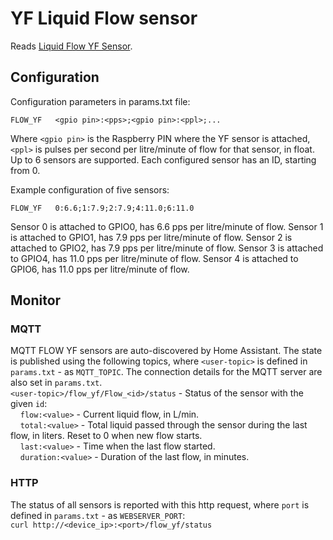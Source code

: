 # YF Liquid Flow sensor

Reads [Liquid Flow YF Sensor](../../../../docs/YF-Datasheet.pdf).

## Configuration
Configuration parameters in params.txt file:
```
FLOW_YF   <gpio pin>:<pps>;<gpio pin>:<ppl>;...
```
Where `<gpio pin>` is the Raspberry PIN where the YF sensor is attached, `<ppl>` is pulses per second per litre/minute of flow for that sensor, in float. Up to 6 sensors are supported. Each configured sensor has an ID, starting from 0.

Example configuration of five sensors:
```
FLOW_YF   0:6.6;1:7.9;2:7.9;4:11.0;6:11.0
```
Sensor 0 is attached to GPIO0, has 6.6 pps per litre/minute of flow.
Sensor 1 is attached to GPIO1, has 7.9 pps per litre/minute of flow.
Sensor 2 is attached to GPIO2, has 7.9 pps per litre/minute of flow.
Sensor 3 is attached to GPIO4, has 11.0 pps per litre/minute of flow.
Sensor 4 is attached to GPIO6, has 11.0 pps per litre/minute of flow.

## Monitor
### MQTT
MQTT FLOW YF sensors are auto-discovered by Home Assistant. The state is published using the following topics, where `<user-topic>` is defined in `params.txt` - as `MQTT_TOPIC`. The connection details for the MQTT server are also set in `params.txt`.  
`<user-topic>/flow_yf/Flow_<id>/status` - Status of the sensor with the given `id`:  
&nbsp;&nbsp;&nbsp;&nbsp;`flow:<value>` - Current liquid flow, in L/min.  
&nbsp;&nbsp;&nbsp;&nbsp;`total:<value>` - Total liquid passed through the sensor during the last flow, in liters. Reset to 0 when new flow starts.  
&nbsp;&nbsp;&nbsp;&nbsp;`last:<value>` - Time when the last flow started.  
&nbsp;&nbsp;&nbsp;&nbsp;`duration:<value>` - Duration of the last flow, in minutes.  

### HTTP
The status of all sensors is reported with this http request, where `port` is defined in `params.txt` - as `WEBSERVER_PORT`:  
    `curl http://<device_ip>:<port>/flow_yf/status`

